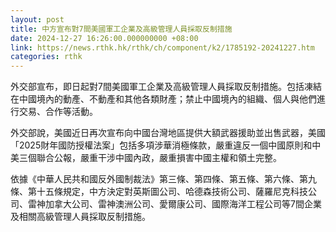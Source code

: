 ```yaml
---
layout: post
title: 中方宣布對7間美國軍工企業及高級管理人員採取反制措施
date: 2024-12-27 16:26:00.000000000 +08:00
link: https://news.rthk.hk/rthk/ch/component/k2/1785192-20241227.htm
categories: rthk
---
```


外交部宣布，即日起對7間美國軍工企業及高級管理人員採取反制措施。包括凍結在中國境內的動產、不動產和其他各類財產；禁止中國境內的組織、個人與他們進行交易、合作等活動。

外交部說，美國近日再次宣布向中國台灣地區提供大額武器援助並出售武器，美國「2025財年國防授權法案」包括多項涉華消極條款，嚴重違反一個中國原則和中美三個聯合公報，嚴重干涉中國內政，嚴重損害中國主權和領土完整。

依據《中華人民共和國反外國制裁法》第三條、第四條、第五條、第六條、第九條、第十五條規定，中方決定對英斯圖公司、哈德森技術公司、薩羅尼克科技公司、雷神加拿大公司、雷神澳洲公司、愛爾康公司、國際海洋工程公司等7間企業及相關高級管理人員採取反制措施。
